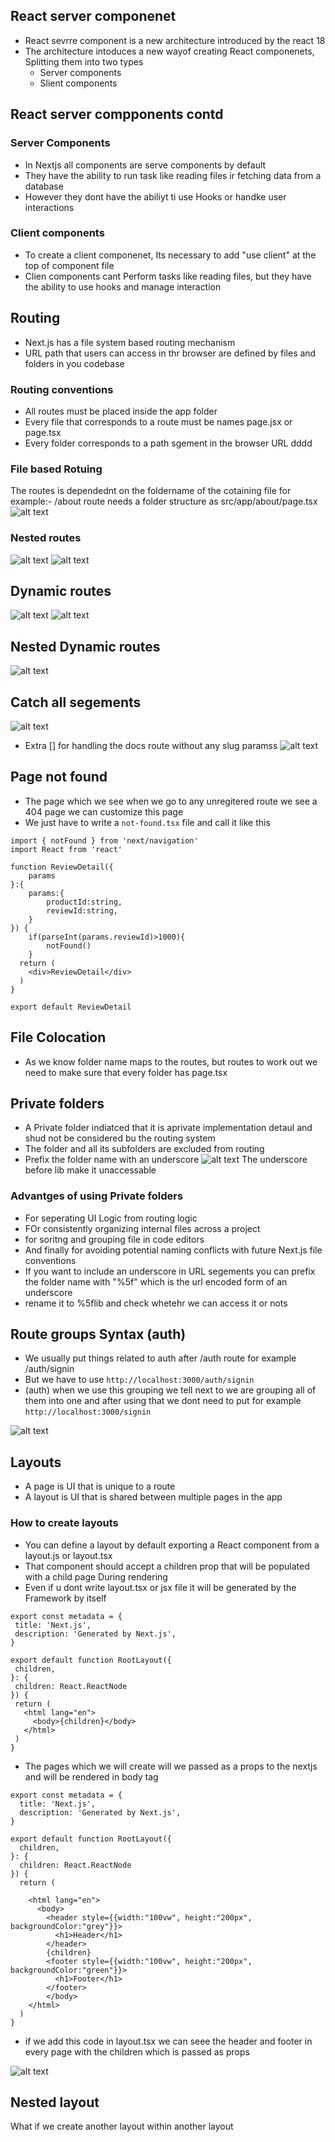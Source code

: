 ## React server componenet
- React sevrre component is a new architecture introduced by the react 18
- The architecture intoduces a new wayof creating React componenets, Splitting them into two types
  - Server components
  - Slient components
## React server compponents contd
### Server Components
- In Nextjs all components are serve components by default
- They have the ability to run task like reading files ir fetching data from a database
- However they dont have the abiliyt ti use Hooks or handke user interactions
### Client components

- To create a client componenet, Its necessary to add "use client" at the top of component file
- Clien components cant Perform tasks like reading files, but they have the ability to use hooks and manage interaction


## Routing
- Next.js has a file system based routing mechanism
- URL path that users can access in thr browser are defined by files and folders in you codebase
### Routing conventions
 - All routes must be placed inside the app folder
 - Every file that corresponds to a route must be names page.jsx or page.tsx
 - Every folder corresponds to a path sgement in the browser URL dddd
### File based Rotuing 
The routes is dependednt on the foldername of the cotaining file
for example:- /about route needs a folder structure as src/app/about/page.tsx 
![alt text](image.png)
### Nested routes
![alt text](image-1.png)
![alt text](image-2.png)
## Dynamic routes
![alt text](image-3.png)
![alt text](image-4.png)
## Nested Dynamic routes
![alt text](image-5.png)
## Catch all segements
![alt text](image-6.png)
- Extra [] for handling the docs route without any slug paramss
![alt text](image-7.png)
## Page not found
- The page which we see when we go to any unregitered route we see a 404 page we can customize this page
- We just have to write a `not-found.tsx` file and call it like this
```
import { notFound } from 'next/navigation'
import React from 'react'

function ReviewDetail({
    params
}:{
    params:{
        productId:string,
        reviewId:string,
    }
}) {
    if(parseInt(params.reviewId)>1000){
        notFound()
    }
  return (
    <div>ReviewDetail</div>
  )
}

export default ReviewDetail
```
## File Colocation
- As we know folder name maps to the routes, but routes to work out we need to make sure that every folder has page.tsx
## Private folders
- A Private folder indiatced that it is aprivate implementation detaul and shud not be considered bu the routing system
- The folder and all its subfolders are excluded from routing
- Prefix the folder name with an underscore
![alt text](image-8.png)
The underscore before lib make it unaccessable
### Advantges of using Private folders
- For seperating UI Logic from routing logic
- FOr consistently organizing internal files across a project
- for soritng and grouping file in code editors
- And finally for avoiding potential naming conflicts with future Next.js file conventions
- If you want to include an underscore in URL segements you can prefix the folder name with "%5f" which is the url encoded form of an underscore
- rename it to %5flib and check whetehr we can access it or nots
## Route groups               Syntax (auth)
- We usually put things related to auth after /auth route for example /auth/signin
- But we have to use `http://localhost:3000/auth/signin` 
- (auth) when we use this grouping we tell next to we are grouping all of them into one  and after using that we dont need to put for example `http://localhost:3000/signin`

![alt text](image-9.png)

## Layouts
- A page is UI that is unique to a route
- A layout is UI that is shared between multiple pages in the app
 ### How to create layouts
 - You can define a layout by default exporting a React component from a layout.js or layout.tsx
 - That component should accept a children prop that will be populated with a child page During rendering
 - Even if u dont write layout.tsx or jsx file it will be generated by the Framework by itself

 ```
 export const metadata = {
  title: 'Next.js',
  description: 'Generated by Next.js',
}

export default function RootLayout({
  children,
}: {
  children: React.ReactNode
}) {
  return (
    <html lang="en">
      <body>{children}</body>
    </html>
  )
}
```
- The pages which we will create will we passed as a props to the nextjs and will be rendered in body tag
```
export const metadata = {
  title: 'Next.js',
  description: 'Generated by Next.js',
}

export default function RootLayout({
  children,
}: {
  children: React.ReactNode
}) {
  return (

    <html lang="en">
      <body>
        <header style={{width:"100vw", height:"200px", backgroundColor:"grey"}}>
          <h1>Header</h1>
        </header>
        {children}
        <footer style={{width:"100vw", height:"200px", backgroundColor:"green"}}>
          <h1>Footer</h1>
        </footer>
        </body>
    </html>
  )
}
```
 - if we add this code in layout.tsx we can seee the header and footer in every page with the children which is passed as props

 ![alt text](image-10.png)
 ## Nested layout
 What if we create another layout within another layout